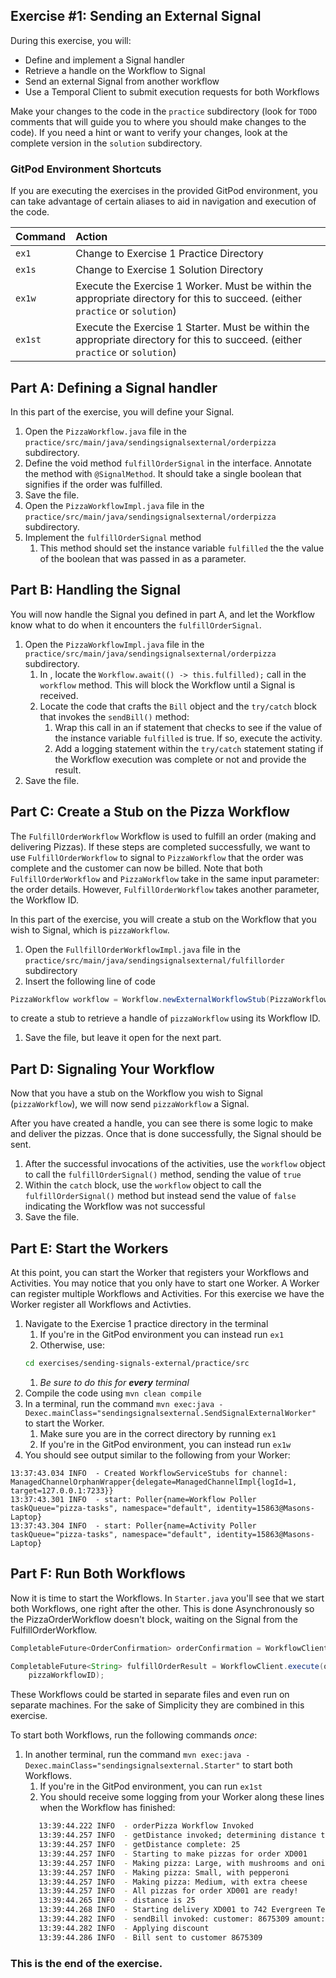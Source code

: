 ## Exercise #1: Sending an External Signal

During this exercise, you will:

- Define and implement a Signal handler
- Retrieve a handle on the Workflow to Signal
- Send an external Signal from another workflow
- Use a Temporal Client to submit execution requests for both Workflows

Make your changes to the code in the `practice` subdirectory (look for
`TODO` comments that will guide you to where you should make changes to
the code). If you need a hint or want to verify your changes, look at
the complete version in the `solution` subdirectory.

### GitPod Environment Shortcuts

If you are executing the exercises in the provided GitPod environment, you
can take advantage of certain aliases to aid in navigation and execution of
the code.

| Command | Action                                                                                                                             |
| :------ | :--------------------------------------------------------------------------------------------------------------------------------- |
| `ex1`   | Change to Exercise 1 Practice Directory                                                                                            |
| `ex1s`  | Change to Exercise 1 Solution Directory                                                                                            |
| `ex1w`  | Execute the Exercise 1 Worker. Must be within the appropriate directory for this to succeed. (either `practice` or `solution`)     |
| `ex1st` | Execute the Exercise 1 Starter. Must be within the appropriate directory for this to succeed. (either `practice` or `solution`)    |

## Part A: Defining a Signal handler

In this part of the exercise, you will define your Signal.

1. Open the `PizzaWorkflow.java` file in the `practice/src/main/java/sendingsignalsexternal/orderpizza` subdirectory.
1. Define the void method `fulfillOrderSignal` in the interface. Annotate the method with `@SignalMethod`. It should take a single boolean that signifies if the order was fulfilled.
1. Save the file.
1. Open the `PizzaWorkflowImpl.java` file in the `practice/src/main/java/sendingsignalsexternal/orderpizza` subdirectory.
1. Implement the `fulfillOrderSignal` method
   1. This method should set the instance variable `fulfilled` the the value
      of the boolean that was passed in as a parameter.

## Part B: Handling the Signal

You will now handle the Signal you defined in part A, and let the Workflow know what to do when it encounters the `fulfillOrderSignal`.

1. Open the `PizzaWorkflowImpl.java` file in the `practice/src/main/java/sendingsignalsexternal/orderpizza` subdirectory.
   1. In , locate the `Workflow.await(() -> this.fulfilled);` call in the `workflow` method. This will block the Workflow until a Signal is received.
   1. Locate the code that crafts the `Bill` object and the `try/catch` block that invokes the `sendBill()` method:
      1. Wrap this call in an if statement that checks to see if the value of the instance variable `fulfilled` is true. If so, execute the activity.
      1. Add a logging statement within the `try/catch` statement stating if the Workflow execution was complete or not and provide the result.
1. Save the file.

## Part C: Create a Stub on the Pizza Workflow

The `FulfillOrderWorkflow` Workflow is used to fulfill an order (making and delivering Pizzas). If these steps are completed successfully, we want to use `FulfillOrderWorkflow` to signal to `PizzaWorkflow` that the order was complete and the customer can now be billed. Note that both `FulfillOrderWorkflow` and `PizzaWorkflow` take in the same input parameter: the order details. However, `FulfillOrderWorkflow` takes another parameter, the Workflow ID.

In this part of the exercise, you will create a stub on the Workflow that you wish to Signal, which is `pizzaWorkflow`.

1. Open the `FullfillOrderWorkflowImpl.java` file in the `practice/src/main/java/sendingsignalsexternal/fulfillorder` subdirectory
1. Insert the following line of code
  ```java
  PizzaWorkflow workflow = Workflow.newExternalWorkflowStub(PizzaWorkflow.class, workflowID);
  ```
  to create a stub to retrieve a handle of `pizzaWorkflow` using its Workflow ID.
1. Save the file, but leave it open for the next part.

## Part D: Signaling Your Workflow

Now that you have a stub on the Workflow you wish to Signal (`pizzaWorkflow`), we will now send `pizzaWorkflow` a Signal.

After you have created a handle, you can see there is some logic to make and deliver the pizzas. Once that is done successfully, the Signal should be sent.

1. After the successful invocations of the activities, use the `workflow` object to call the `fulfillOrderSignal()` method, sending the value of `true`
1. Within the `catch` block, use the `workflow` object to call the `fulfillOrderSignal()` method but instead send the value of `false` indicating the Workflow was not successful
3. Save the file.

## Part E: Start the Workers

At this point, you can start the Worker that registers your Workflows and Activities. You may notice that you only have to start one Worker. A Worker can register multiple Workflows and Activities. For this exercise we have the Worker register all Workflows and Activties.

1. Navigate to the Exercise 1 practice directory in the terminal
   1. If you're in the GitPod environment you can instead run `ex1`
   1. Otherwise, use:
   ```bash
   cd exercises/sending-signals-external/practice/src
   ```
   1. _Be sure to do this for **every** terminal_
1. Compile the code using `mvn clean compile`
1. In a terminal, run the command `mvn exec:java -Dexec.mainClass="sendingsignalsexternal.SendSignalExternalWorker"` to start the Worker.
   1. Make sure you are in the correct directory by running `ex1`
   1. If you're in the GitPod environment, you can instead run `ex1w`
1. You should see output similar to the following from your Worker:
```
13:37:43.034 INFO  - Created WorkflowServiceStubs for channel: ManagedChannelOrphanWrapper{delegate=ManagedChannelImpl{logId=1, target=127.0.0.1:7233}}
13:37:43.301 INFO  - start: Poller{name=Workflow Poller taskQueue="pizza-tasks", namespace="default", identity=15863@Masons-Laptop}
13:37:43.304 INFO  - start: Poller{name=Activity Poller taskQueue="pizza-tasks", namespace="default", identity=15863@Masons-Laptop}
```


## Part F: Run Both Workflows

Now it is time to start the Workflows. In `Starter.java` you'll see that we start both Workflows, one right after the other. This is done Asynchronously so the PizzaOrderWorkflow doesn't block, waiting on the Signal from the FulfillOrderWorkflow. 

```java
CompletableFuture<OrderConfirmation> orderConfirmation = WorkflowClient.execute(pizzaWorkflow::orderPizza, order);

CompletableFuture<String> fulfillOrderResult = WorkflowClient.execute(orderWorkflow::fulfillOrder, order,
    pizzaWorkflowID);
```

These Workflows could be started in separate files and even run on separate machines. For the sake of Simplicity they are combined in this exercise.

To start both Workflows, run the following commands _once_:

1. In another terminal, run the command `mvn exec:java -Dexec.mainClass="sendingsignalsexternal.Starter"` to start both Workflows.
   1. If you're in the GitPod environment, you can run `ex1st`
   1. You should receive some logging from your Worker along these lines when the Workflow has finished:
   ```bash
      13:39:44.222 INFO  - orderPizza Workflow Invoked
      13:39:44.257 INFO  - getDistance invoked; determining distance to customer address
      13:39:44.257 INFO  - getDistance complete: 25
      13:39:44.257 INFO  - Starting to make pizzas for order XD001
      13:39:44.257 INFO  - Making pizza: Large, with mushrooms and onions
      13:39:44.257 INFO  - Making pizza: Small, with pepperoni
      13:39:44.257 INFO  - Making pizza: Medium, with extra cheese
      13:39:44.257 INFO  - All pizzas for order XD001 are ready!
      13:39:44.265 INFO  - distance is 25
      13:39:44.268 INFO  - Starting delivery XD001 to 742 Evergreen Terrace Apartment 221B Albuquerque NM 87101
      13:39:44.282 INFO  - sendBill invoked: customer: 8675309 amount: 4000
      13:39:44.282 INFO  - Applying discount
      13:39:44.286 INFO  - Bill sent to customer 8675309
   ```

### This is the end of the exercise.
